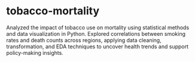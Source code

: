 # tobacco-mortality
Analyzed the impact of tobacco use on mortality using statistical methods and data visualization in Python. Explored correlations between smoking rates and death counts across regions, applying data cleaning, transformation, and EDA techniques to uncover health trends and support policy-making insights.
